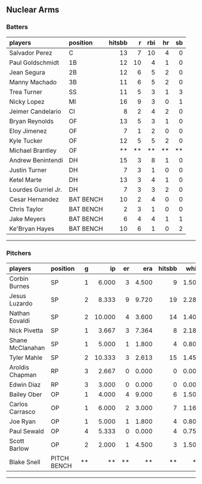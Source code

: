 ## Nuclear Arms

### Batters

 
|players             |position  | hitsbb|  r| rbi| hr| sb| 
|:-------------------|:---------|------:|--:|---:|--:|--:| 
|Salvador Perez      |C         |     13|  7|  10|  4|  0| 
|Paul Goldschmidt    |1B        |     12| 10|   4|  1|  0| 
|Jean Segura         |2B        |     12|  6|   5|  2|  0| 
|Manny Machado       |3B        |     11|  6|   5|  2|  0| 
|Trea Turner         |SS        |     11|  5|   3|  1|  3| 
|Nicky Lopez         |MI        |     16|  9|   3|  0|  1| 
|Jeimer Candelario   |CI        |      8|  2|   4|  2|  0| 
|Bryan Reynolds      |OF        |     13|  5|   3|  1|  0| 
|Eloy Jimenez        |OF        |      7|  1|   2|  0|  0| 
|Kyle Tucker         |OF        |     12|  5|   5|  2|  0| 
|Michael Brantley    |OF        |     **| **|  **| **| **| 
|Andrew Benintendi   |DH        |     15|  3|   8|  1|  0| 
|Justin Turner       |DH        |      7|  3|   1|  0|  0| 
|Ketel Marte         |DH        |     13|  3|   4|  1|  0| 
|Lourdes Gurriel Jr. |DH        |      7|  3|   3|  2|  0| 
|Cesar Hernandez     |BAT BENCH |     10|  2|   4|  0|  0| 
|Chris Taylor        |BAT BENCH |      2|  3|   1|  0|  0| 
|Jake Meyers         |BAT BENCH |      6|  4|   4|  1|  1| 
|Ke'Bryan Hayes      |BAT BENCH |     10|  6|   1|  0|  2| 


* * *

### Pitchers

 
|players          |position    |  g|     ip| er|   era| hitsbb|  whip| so|  w| sv| 
|:----------------|:-----------|--:|------:|--:|-----:|------:|-----:|--:|--:|--:| 
|Corbin Burnes    |SP          |  1|  6.000|  3| 4.500|      9| 1.500| 11|  0|  0| 
|Jesus Luzardo    |SP          |  2|  8.333|  9| 9.720|     19| 2.280|  3|  0|  0| 
|Nathan Eovaldi   |SP          |  2| 10.000|  4| 3.600|     14| 1.400| 17|  0|  0| 
|Nick Pivetta     |SP          |  1|  3.667|  3| 7.364|      8| 2.182|  3|  0|  0| 
|Shane McClanahan |SP          |  1|  5.000|  1| 1.800|      4| 0.800|  7|  0|  0| 
|Tyler Mahle      |SP          |  2| 10.333|  3| 2.613|     15| 1.452| 10|  1|  0| 
|Aroldis Chapman  |RP          |  3|  2.667|  0| 0.000|      0| 0.000|  6|  0|  2| 
|Edwin Diaz       |RP          |  3|  3.000|  0| 0.000|      0| 0.000|  1|  0|  1| 
|Bailey Ober      |OP          |  1|  4.000|  4| 9.000|      6| 1.500|  3|  0|  0| 
|Carlos Carrasco  |OP          |  1|  6.000|  2| 3.000|      7| 1.167|  5|  0|  0| 
|Joe Ryan         |OP          |  1|  5.000|  1| 1.800|      4| 0.800|  5|  0|  0| 
|Paul Sewald      |OP          |  4|  5.333|  0| 0.000|      4| 0.750|  7|  0|  1| 
|Scott Barlow     |OP          |  2|  2.000|  1| 4.500|      3| 1.500|  2|  0|  2| 
|Blake Snell      |PITCH BENCH | **|     **| **|    **|     **|    **| **| **| **| 


* * *


